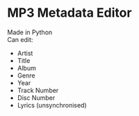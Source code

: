 # MP3 Metadata Editor
Made in Python<br>
Can edit:
- Artist
- Title
- Album
- Genre
- Year
- Track Number
- Disc Number
- Lyrics (unsynchronised)
